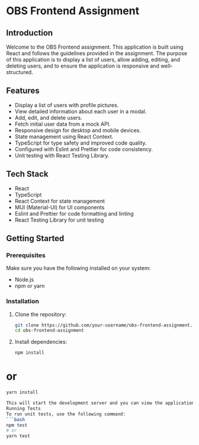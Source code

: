 # OBS Frontend Assignment

## Introduction
Welcome to the OBS Frontend assignment. This application is built using React and follows the guidelines provided in the assignment. The purpose of this application is to display a list of users, allow adding, editing, and deleting users, and to ensure the application is responsive and well-structured.

## Features
- Display a list of users with profile pictures.
- View detailed information about each user in a modal.
- Add, edit, and delete users.
- Fetch initial user data from a mock API.
- Responsive design for desktop and mobile devices.
- State management using React Context.
- TypeScript for type safety and improved code quality.
- Configured with Eslint and Prettier for code consistency.
- Unit testing with React Testing Library.

## Tech Stack
- React
- TypeScript
- React Context for state management
- MUI (Material-UI) for UI components
- Eslint and Prettier for code formatting and linting
- React Testing Library for unit testing

## Getting Started

### Prerequisites
Make sure you have the following installed on your system:
- Node.js
- npm or yarn

### Installation
1. Clone the repository:
   ```bash
   git clone https://github.com/your-username/obs-frontend-assignment.git
   cd obs-frontend-assignment

1. Install dependencies:
   ```bash
   npm install
# or
  ```bash
  yarn install

This will start the development server and you can view the application in your browser at http://localhost:3000.
Running Tests
To run unit tests, use the following command:
  ```bash
  npm test
# or
yarn test


